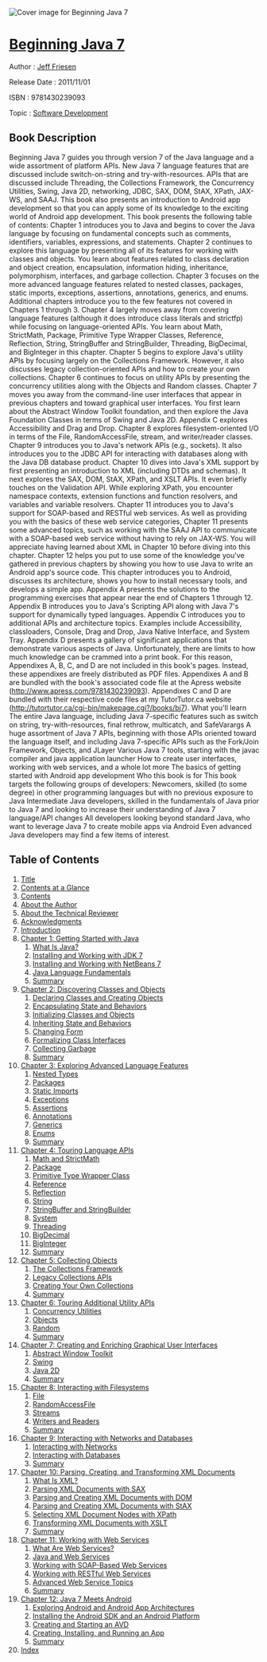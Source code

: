 ![Cover image for Beginning Java 7](https://imgdetail.ebookreading.net/cover/cover/software_development/EB9781430239093.jpg)

[Beginning Java 7](https://ebookreading.net/view/book/Beginning+Java+7-EB9781430239093_1.html "Beginning Java 7")
====================================================================================================================

Author : [Jeff Friesen](https://ebookreading.net/search/author/Jeff+Friesen)

Release Date : 2011/11/01

ISBN : 9781430239093

Topic : [Software Development](https://ebookreading.net/search/category/software-development)

Book Description
-----------------

Beginning Java 7 guides you through version 7 of the Java language and a wide assortment of platform APIs. New Java 7 language features that are discussed include switch-on-string and try-with-resources. APIs that are discussed include Threading, the Collections Framework, the Concurrency Utilities, Swing, Java 2D, networking, JDBC, SAX, DOM, StAX, XPath, JAX-WS, and SAAJ. This book also presents an introduction to Android app development so that you can apply some of its knowledge to the exciting world of Android app development.
This book presents the following table of contents:
Chapter 1 introduces you to Java and begins to cover the Java language by focusing on fundamental concepts such as comments, identifiers, variables, expressions, and statements.
Chapter 2 continues to explore this language by presenting all of its features for working with classes and objects. You learn about features related to class declaration and object creation, encapsulation, information hiding, inheritance, polymorphism, interfaces, and garbage collection.
Chapter 3 focuses on the more advanced language features related to nested classes, packages, static imports, exceptions, assertions, annotations, generics, and enums. Additional chapters introduce you to the few features not covered in Chapters 1
through 3.
Chapter 4 largely moves away from covering language features (although it does introduce class literals and strictfp) while focusing on language-oriented APIs. You learn about Math, StrictMath, Package, Primitive Type Wrapper Classes, Reference, Reflection, String, StringBuffer and StringBuilder, Threading, BigDecimal, and BigInteger in this chapter.
Chapter 5 begins to explore Java's utility APIs by focusing largely on the Collections Framework. However, it also discusses legacy collection-oriented APIs and how to create your own collections.
Chapter 6 continues to focus on utility APIs by presenting the concurrency utilities along with the Objects and Random classes.
Chapter 7 moves you away from the command-line user interfaces that appear in previous chapters and toward graphical user interfaces. You first learn about the Abstract Window Toolkit foundation, and then explore the Java Foundation Classes in
terms of Swing and Java 2D. Appendix C explores Accessibility and Drag and Drop.
Chapter 8 explores filesystem-oriented I/O in terms of the File, RandomAccessFile, stream, and writer/reader classes.
Chapter 9 introduces you to Java's network APIs (e.g., sockets). It also introduces you to the JDBC API for interacting with databases along with the Java DB database product.
Chapter 10 dives into Java's XML support by first presenting an introduction to XML (including DTDs and schemas). It next explores the SAX, DOM, StAX, XPath, and XSLT APIs. It even briefly touches on the Validation API. While exploring XPath, you encounter namespace contexts, extension functions and function resolvers, and variables and variable resolvers.
Chapter 11 introduces you to Java's support for SOAP-based and RESTful web services. As well as providing you with the basics of these web service categories, Chapter 11 presents some advanced topics, such as working with the SAAJ API to communicate
with a SOAP-based web service without having to rely on JAX-WS. You will appreciate having learned about XML in Chapter 10 before diving into this chapter.
Chapter 12 helps you put to use some of the knowledge you've gathered in previous chapters by showing you how to use Java to write an Android app's source code. This chapter introduces you to Android, discusses its architecture, shows you how to
install necessary tools, and develops a simple app.
Appendix A presents the solutions to the programming exercises that appear near the end of Chapters 1 through 12.
Appendix B introduces you to Java's Scripting API along with Java 7's support for dynamically typed languages.
Appendix C introduces you to additional APIs and architecture topics. Examples include Accessibility, classloaders, Console, Drag and Drop, Java Native Interface, and System Tray.
Appendix D presents a gallery of significant applications that demonstrate various aspects of Java.
Unfortunately, there are limits to how much knowledge can be crammed into a print book. For this reason, Appendixes A, B, C, and D are not included in this book's pages. Instead, these appendixes are freely distributed as PDF files. Appendixes A and B are bundled with the book's associated code file at the Apress website (http://www.apress.com/9781430239093). Appendixes C and D are bundled with their respective code files at my TutorTutor.ca website (http://tutortutor.ca/cgi-bin/makepage.cgi?/books/bj7).
What you'll learn
The entire Java language, including Java 7-specific features such as switch on string, try-with-resources, final rethrow, multicatch, and SafeVarargs
A huge assortment of Java 7 APIs, beginning with those APIs oriented toward the language itself, and including Java
7-specific APIs such as the Fork/Join Framework, Objects, and JLayer
Various Java 7 tools, starting with the javac compiler and java application launcher
How to create user interfaces, working with web services, and a whole lot more
The basics of getting started with Android app development
Who this book is for
This book targets the following groups of developers:
Newcomers, skilled (to some degree) in other programming languages but with no previous exposure to Java
Intermediate Java developers, skilled in the fundamentals of Java prior to Java 7 and looking to increase their understanding of Java 7 language/API changes
All developers looking beyond standard Java, who want to leverage Java 7 to create mobile apps via Android
Even advanced Java developers may find a few items of interest.
              
Table of Contents
-----------------

1. [Title](https://ebookreading.net/view/book/Beginning+Java+7-EB9781430239093_2.html)
1. [Contents at a Glance](https://ebookreading.net/view/book/Beginning+Java+7-EB9781430239093_4.html#contents_at_a_glanc)
1. [Contents](https://ebookreading.net/view/book/Beginning+Java+7-EB9781430239093_5.html#contents)
1. [About the Author](https://ebookreading.net/view/book/Beginning+Java+7-EB9781430239093_6.html#about_the_author)
1. [About the Technical Reviewer](https://ebookreading.net/view/book/Beginning+Java+7-EB9781430239093_7.html#aboutthetechnicalre)
1. [Acknowledgments](https://ebookreading.net/view/book/Beginning+Java+7-EB9781430239093_8.html#acknowledgments)
1. [Introduction](https://ebookreading.net/view/book/Beginning+Java+7-EB9781430239093_9.html#introduction)
1. [Chapter 1: Getting Started with Java](https://ebookreading.net/view/book/Beginning+Java+7-EB9781430239093_10.html#ch1)
    1. [What Is Java?](https://ebookreading.net/view/book/Beginning+Java+7-EB9781430239093_10.html#what_is_java)
    1. [Installing and Working with JDK 7](https://ebookreading.net/view/book/Beginning+Java+7-EB9781430239093_10.html#installing_and_work)
    1. [Installing and Working with NetBeans 7](https://ebookreading.net/view/book/Beginning+Java+7-EB9781430239093_10.html#installing_and_work)
    1. [Java Language Fundamentals](https://ebookreading.net/view/book/Beginning+Java+7-EB9781430239093_10.html#java_language_funda)
    1. [Summary](https://ebookreading.net/view/book/Beginning+Java+7-EB9781430239093_10.html#summary)
1. [Chapter 2: Discovering Classes and Objects](https://ebookreading.net/view/book/Beginning+Java+7-EB9781430239093_11.html#ch2)
    1. [Declaring Classes and Creating Objects](https://ebookreading.net/view/book/Beginning+Java+7-EB9781430239093_11.html#declaring_classes_a)
    1. [Encapsulating State and Behaviors](https://ebookreading.net/view/book/Beginning+Java+7-EB9781430239093_11.html#encapsulating_state)
    1. [Initializing Classes and Objects](https://ebookreading.net/view/book/Beginning+Java+7-EB9781430239093_11.html#initializing_classe)
    1. [Inheriting State and Behaviors](https://ebookreading.net/view/book/Beginning+Java+7-EB9781430239093_11.html#inheriting_state_an)
    1. [Changing Form](https://ebookreading.net/view/book/Beginning+Java+7-EB9781430239093_11.html#changing_form)
    1. [Formalizing Class Interfaces](https://ebookreading.net/view/book/Beginning+Java+7-EB9781430239093_11.html#formalizing_class_i)
    1. [Collecting Garbage](https://ebookreading.net/view/book/Beginning+Java+7-EB9781430239093_11.html#collecting_garbage)
    1. [Summary](https://ebookreading.net/view/book/Beginning+Java+7-EB9781430239093_11.html#summary1)
1. [Chapter 3: Exploring Advanced Language Features](https://ebookreading.net/view/book/Beginning+Java+7-EB9781430239093_12.html#ch3)
    1. [Nested Types](https://ebookreading.net/view/book/Beginning+Java+7-EB9781430239093_12.html#nested_types)
    1. [Packages](https://ebookreading.net/view/book/Beginning+Java+7-EB9781430239093_12.html#packages)
    1. [Static Imports](https://ebookreading.net/view/book/Beginning+Java+7-EB9781430239093_12.html#static_imports)
    1. [Exceptions](https://ebookreading.net/view/book/Beginning+Java+7-EB9781430239093_12.html#exceptions)
    1. [Assertions](https://ebookreading.net/view/book/Beginning+Java+7-EB9781430239093_12.html#assertions)
    1. [Annotations](https://ebookreading.net/view/book/Beginning+Java+7-EB9781430239093_12.html#annotations)
    1. [Generics](https://ebookreading.net/view/book/Beginning+Java+7-EB9781430239093_12.html#generics)
    1. [Enums](https://ebookreading.net/view/book/Beginning+Java+7-EB9781430239093_12.html#enums)
    1. [Summary](https://ebookreading.net/view/book/Beginning+Java+7-EB9781430239093_12.html#summary2)
1. [Chapter 4: Touring Language APIs](https://ebookreading.net/view/book/Beginning+Java+7-EB9781430239093_13.html#ch4)
    1. [Math and StrictMath](https://ebookreading.net/view/book/Beginning+Java+7-EB9781430239093_13.html#math_and_strictmath)
    1. [Package](https://ebookreading.net/view/book/Beginning+Java+7-EB9781430239093_13.html#package)
    1. [Primitive Type Wrapper Class](https://ebookreading.net/view/book/Beginning+Java+7-EB9781430239093_13.html#primitive_type_wrap)
    1. [Reference](https://ebookreading.net/view/book/Beginning+Java+7-EB9781430239093_13.html#reference)
    1. [Reflection](https://ebookreading.net/view/book/Beginning+Java+7-EB9781430239093_13.html#reflection)
    1. [String](https://ebookreading.net/view/book/Beginning+Java+7-EB9781430239093_13.html#string)
    1. [StringBuffer and StringBuilder](https://ebookreading.net/view/book/Beginning+Java+7-EB9781430239093_13.html#stringbuffer_and_st)
    1. [System](https://ebookreading.net/view/book/Beginning+Java+7-EB9781430239093_13.html#system)
    1. [Threading](https://ebookreading.net/view/book/Beginning+Java+7-EB9781430239093_13.html#threading)
    1. [BigDecimal](https://ebookreading.net/view/book/Beginning+Java+7-EB9781430239093_13.html#bigdecimal)
    1. [BigInteger](https://ebookreading.net/view/book/Beginning+Java+7-EB9781430239093_13.html#biginteger)
    1. [Summary](https://ebookreading.net/view/book/Beginning+Java+7-EB9781430239093_13.html#summary3)
1. [Chapter 5: Collecting Objects](https://ebookreading.net/view/book/Beginning+Java+7-EB9781430239093_14.html#ch5)
    1. [The Collections Framework](https://ebookreading.net/view/book/Beginning+Java+7-EB9781430239093_14.html#the_collections_fra)
    1. [Legacy Collections APIs](https://ebookreading.net/view/book/Beginning+Java+7-EB9781430239093_14.html#legacy_collections_)
    1. [Creating Your Own Collections](https://ebookreading.net/view/book/Beginning+Java+7-EB9781430239093_14.html#creating_your_own_c)
    1. [Summary](https://ebookreading.net/view/book/Beginning+Java+7-EB9781430239093_14.html#summary4)
1. [Chapter 6: Touring Additional Utility APIs](https://ebookreading.net/view/book/Beginning+Java+7-EB9781430239093_15.html#ch6)
    1. [Concurrency Utilities](https://ebookreading.net/view/book/Beginning+Java+7-EB9781430239093_15.html#concurrency_utiliti)
    1. [Objects](https://ebookreading.net/view/book/Beginning+Java+7-EB9781430239093_15.html#objects)
    1. [Random](https://ebookreading.net/view/book/Beginning+Java+7-EB9781430239093_15.html#random)
    1. [Summary](https://ebookreading.net/view/book/Beginning+Java+7-EB9781430239093_15.html#summary5)
1. [Chapter 7: Creating and Enriching Graphical User Interfaces](https://ebookreading.net/view/book/Beginning+Java+7-EB9781430239093_16.html#ch7)
    1. [Abstract Window Toolkit](https://ebookreading.net/view/book/Beginning+Java+7-EB9781430239093_16.html#abstract_window_too)
    1. [Swing](https://ebookreading.net/view/book/Beginning+Java+7-EB9781430239093_16.html#swing)
    1. [Java 2D](https://ebookreading.net/view/book/Beginning+Java+7-EB9781430239093_16.html#java_2d)
    1. [Summary](https://ebookreading.net/view/book/Beginning+Java+7-EB9781430239093_16.html#summary6)
1. [Chapter 8: Interacting with Filesystems](https://ebookreading.net/view/book/Beginning+Java+7-EB9781430239093_17.html#ch8)
    1. [File](https://ebookreading.net/view/book/Beginning+Java+7-EB9781430239093_17.html#file)
    1. [RandomAccessFile](https://ebookreading.net/view/book/Beginning+Java+7-EB9781430239093_17.html#randomaccessfile)
    1. [Streams](https://ebookreading.net/view/book/Beginning+Java+7-EB9781430239093_17.html#streams)
    1. [Writers and Readers](https://ebookreading.net/view/book/Beginning+Java+7-EB9781430239093_17.html#writers_and_readers)
    1. [Summary](https://ebookreading.net/view/book/Beginning+Java+7-EB9781430239093_17.html#summary7)
1. [Chapter 9: Interacting with Networks and Databases](https://ebookreading.net/view/book/Beginning+Java+7-EB9781430239093_19.html#ch9)
    1. [Interacting with Networks](https://ebookreading.net/view/book/Beginning+Java+7-EB9781430239093_19.html#interacting_with_ne)
    1. [Interacting with Databases](https://ebookreading.net/view/book/Beginning+Java+7-EB9781430239093_19.html#interacting_with_da)
    1. [Summary](https://ebookreading.net/view/book/Beginning+Java+7-EB9781430239093_19.html#summary8)
1. [Chapter 10: Parsing, Creating, and Transforming XML Documents](https://ebookreading.net/view/book/Beginning+Java+7-EB9781430239093_0.html#ch10)
    1. [What Is XML?](https://ebookreading.net/view/book/Beginning+Java+7-EB9781430239093_0.html#what_is_xml)
    1. [Parsing XML Documents with SAX](https://ebookreading.net/view/book/Beginning+Java+7-EB9781430239093_0.html#parsing_xml_documen)
    1. [Parsing and Creating XML Documents with DOM](https://ebookreading.net/view/book/Beginning+Java+7-EB9781430239093_0.html#parsing_and_creatin)
    1. [Parsing and Creating XML Documents with StAX](https://ebookreading.net/view/book/Beginning+Java+7-EB9781430239093_0.html#parsing_and_creatin)
    1. [Selecting XML Document Nodes with XPath](https://ebookreading.net/view/book/Beginning+Java+7-EB9781430239093_0.html#selecting_xml_docum)
    1. [Transforming XML Documents with XSLT](https://ebookreading.net/view/book/Beginning+Java+7-EB9781430239093_0.html#transforming_xml_do)
    1. [Summary](https://ebookreading.net/view/book/Beginning+Java+7-EB9781430239093_0.html#summary9)
1. [Chapter 11: Working with Web Services](https://ebookreading.net/view/book/Beginning+Java+7-EB9781430239093_20.html#ch11)
    1. [What Are Web Services?](https://ebookreading.net/view/book/Beginning+Java+7-EB9781430239093_20.html#what_are_web_servic)
    1. [Java and Web Services](https://ebookreading.net/view/book/Beginning+Java+7-EB9781430239093_20.html#java_and_web_servic)
    1. [Working with SOAP-Based Web Services](https://ebookreading.net/view/book/Beginning+Java+7-EB9781430239093_20.html#working_with_soapba)
    1. [Working with RESTful Web Services](https://ebookreading.net/view/book/Beginning+Java+7-EB9781430239093_20.html#working_with_restfu)
    1. [Advanced Web Service Topics](https://ebookreading.net/view/book/Beginning+Java+7-EB9781430239093_20.html#advanced_web_servic)
    1. [Summary](https://ebookreading.net/view/book/Beginning+Java+7-EB9781430239093_20.html#summary)
1. [Chapter 12: Java 7 Meets Android](https://ebookreading.net/view/book/Beginning+Java+7-EB9781430239093_21.html#ch12)
    1. [Exploring Android and Android App Architectures](https://ebookreading.net/view/book/Beginning+Java+7-EB9781430239093_21.html#exploring_android_a)
    1. [Installing the Android SDK and an Android Platform](https://ebookreading.net/view/book/Beginning+Java+7-EB9781430239093_21.html#installing_the_andr)
    1. [Creating and Starting an AVD](https://ebookreading.net/view/book/Beginning+Java+7-EB9781430239093_21.html#creating_and_starti)
    1. [Creating, Installing, and Running an App](https://ebookreading.net/view/book/Beginning+Java+7-EB9781430239093_21.html#creating_installing)
    1. [Summary](https://ebookreading.net/view/book/Beginning+Java+7-EB9781430239093_21.html#summary10)
1. [Index](https://ebookreading.net/view/book/Beginning+Java+7-EB9781430239093_22.html#index)
